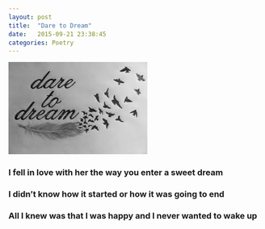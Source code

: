 ```yaml
---
layout: post
title:  "Dare to Dream"
date:   2015-09-21 23:38:45
categories: Poetry
---
```

![DTD](/pimages/dreams.jpg)

### I fell in love with her the way you enter a sweet dream

### I didn’t know how it started or how it was going to end

### All I knew was that I was happy and I never wanted to wake up
